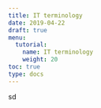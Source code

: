 ```yaml
---
title: IT terminology
date: 2019-04-22
draft: true
menu:
  tutorial:
    name: IT terminology
    weight: 20
toc: true
type: docs
---
```


sd

